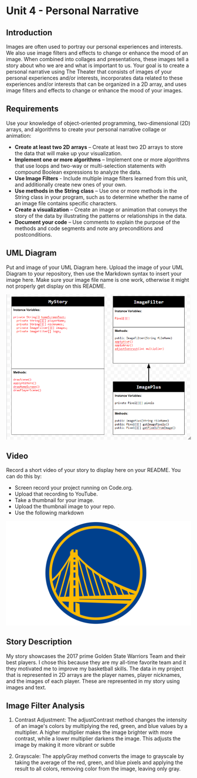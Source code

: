 # Unit 4 - Personal Narrative

## Introduction

Images are often used to portray our personal experiences and interests. We also use image filters and effects to change or enhance the mood of an image. When combined into collages and presentations, these images tell a story about who we are and what is important to us. Your goal is to create a personal narrative using The Theater that consists of images of your personal experiences and/or interests, incorporates data related to these experiences and/or interests that can be organized in a 2D array, and uses image filters and effects to change or enhance the mood of your images.

## Requirements

Use your knowledge of object-oriented programming, two-dimensional (2D) arrays, and algorithms to create your personal narrative collage or animation:

- **Create at least two 2D arrays** – Create at least two 2D arrays to store the data that will make up your visualization.
- **Implement one or more algorithms** – Implement one or more algorithms that use loops and two-way or multi-selection statements with compound Boolean expressions to analyze the data.
- **Use Image Filters** - Include multiple image filters learned from this unit, and additionally create new ones of your own.
- **Use methods in the String class** – Use one or more methods in the String class in your program, such as to determine whether the name of an image file contains specific characters.
- **Create a visualization** – Create an image or animation that conveys the story of the data by illustrating the patterns or relationships in the data.
- **Document your code** – Use comments to explain the purpose of the methods and code segments and note any preconditions and postconditions.

## UML Diagram

Put and image of your UML Diagram here. Upload the image of your UML Diagram to your repository, then use the Markdown syntax to insert your image here. Make sure your image file name is one work, otherwise it might not properly get display on this README.

![UML Diagram for my project](uml.png)

## Video

Record a short video of your story to display here on your README. You can do this by:

- Screen record your project running on Code.org.
- Upload that recording to YouTube.
- Take a thumbnail for your image.
- Upload the thumbnail image to your repo.
- Use the following markdown

[![Thumbnail for my projet](gswlogo.png)]((https://youtu.be/VUwH3LMwriQ))

## Story Description
My story showcases the 2017 prime Golden State Warriors Team and their best players. I chose this because they are my all-time favorite team and it they motivated me to improve my basketball skills. The data in my project that is represented in 2D arrays are the player names, player nicknames, and the images of each player. These are represented in my story using images and text.
## Image Filter Analysis

1. Contrast Adjustment: The adjustContrast method changes the intensity of an image's colors by multiplying the red, green, and blue values by a multiplier. A higher multiplier makes the image brighter with more contrast, while a lower multiplier darkens the image. This adjusts the image by making it more vibrant or subtle

2. Grayscale: The applyGray method converts the image to grayscale by taking the average of the red, green, and blue pixels and applying the result to all colors, removing color from the image, leaving only gray.